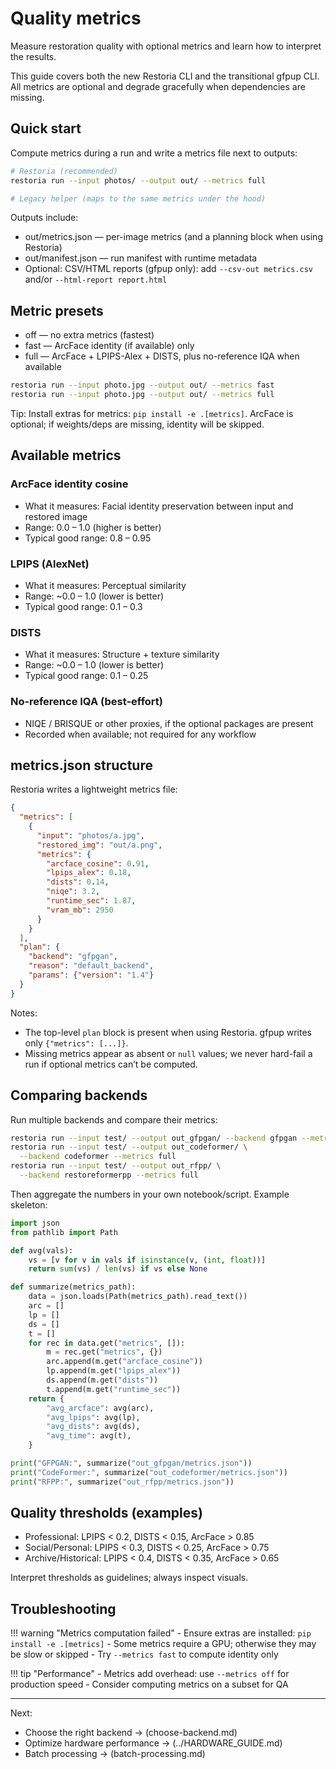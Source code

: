 # Quality metrics

Measure restoration quality with optional metrics and learn how to
interpret the results.

This guide covers both the new Restoria CLI and the transitional gfpup CLI.
All metrics are optional and degrade gracefully when dependencies are
missing.

## Quick start

Compute metrics during a run and write a metrics file next to outputs:

```bash
# Restoria (recommended)
restoria run --input photos/ --output out/ --metrics full

# Legacy helper (maps to the same metrics under the hood)

```

Outputs include:

- out/metrics.json — per-image metrics (and a planning block when using
  Restoria)
- out/manifest.json — run manifest with runtime metadata
- Optional: CSV/HTML reports (gfpup only): add `--csv-out metrics.csv`
  and/or `--html-report report.html`

## Metric presets

- off — no extra metrics (fastest)
- fast — ArcFace identity (if available) only
- full — ArcFace + LPIPS-Alex + DISTS, plus no-reference IQA when available

```bash
restoria run --input photo.jpg --output out/ --metrics fast
restoria run --input photo.jpg --output out/ --metrics full
```

Tip: Install extras for metrics: `pip install -e .[metrics]`. ArcFace is
optional; if weights/deps are missing, identity will be skipped.

## Available metrics

### ArcFace identity cosine

- What it measures: Facial identity preservation between input and restored image
- Range: 0.0 – 1.0 (higher is better)
- Typical good range: 0.8 – 0.95

### LPIPS (AlexNet)

- What it measures: Perceptual similarity
- Range: ~0.0 – 1.0 (lower is better)
- Typical good range: 0.1 – 0.3

### DISTS

- What it measures: Structure + texture similarity
- Range: ~0.0 – 1.0 (lower is better)
- Typical good range: 0.1 – 0.25

### No‑reference IQA (best‑effort)

- NIQE / BRISQUE or other proxies, if the optional packages are present
- Recorded when available; not required for any workflow

## metrics.json structure

Restoria writes a lightweight metrics file:

```json
{
  "metrics": [
    {
      "input": "photos/a.jpg",
      "restored_img": "out/a.png",
      "metrics": {
        "arcface_cosine": 0.91,
        "lpips_alex": 0.18,
        "dists": 0.14,
        "niqe": 3.2,
        "runtime_sec": 1.87,
        "vram_mb": 2950
      }
    }
  ],
  "plan": {
    "backend": "gfpgan",
    "reason": "default_backend",
    "params": {"version": "1.4"}
  }
}
```

Notes:

- The top-level `plan` block is present when using Restoria. gfpup writes
  only `{"metrics": [...]}`.
- Missing metrics appear as absent or `null` values; we never hard-fail a
  run if optional metrics can’t be computed.

## Comparing backends

Run multiple backends and compare their metrics:

```bash
restoria run --input test/ --output out_gfpgan/ --backend gfpgan --metrics full
restoria run --input test/ --output out_codeformer/ \
  --backend codeformer --metrics full
restoria run --input test/ --output out_rfpp/ \
  --backend restoreformerpp --metrics full
```

Then aggregate the numbers in your own notebook/script. Example skeleton:

```python
import json
from pathlib import Path

def avg(vals):
    vs = [v for v in vals if isinstance(v, (int, float))]
    return sum(vs) / len(vs) if vs else None

def summarize(metrics_path):
    data = json.loads(Path(metrics_path).read_text())
    arc = []
    lp = []
    ds = []
    t = []
    for rec in data.get("metrics", []):
        m = rec.get("metrics", {})
        arc.append(m.get("arcface_cosine"))
        lp.append(m.get("lpips_alex"))
        ds.append(m.get("dists"))
        t.append(m.get("runtime_sec"))
    return {
        "avg_arcface": avg(arc),
        "avg_lpips": avg(lp),
        "avg_dists": avg(ds),
        "avg_time": avg(t),
    }

print("GFPGAN:", summarize("out_gfpgan/metrics.json"))
print("CodeFormer:", summarize("out_codeformer/metrics.json"))
print("RFPP:", summarize("out_rfpp/metrics.json"))
```

## Quality thresholds (examples)

- Professional: LPIPS < 0.2, DISTS < 0.15, ArcFace > 0.85
- Social/Personal: LPIPS < 0.3, DISTS < 0.25, ArcFace > 0.75
- Archive/Historical: LPIPS < 0.4, DISTS < 0.35, ArcFace > 0.65

Interpret thresholds as guidelines; always inspect visuals.

## Troubleshooting

!!! warning "Metrics computation failed"
    - Ensure extras are installed: `pip install -e .[metrics]`
    - Some metrics require a GPU; otherwise they may be slow or skipped
    - Try `--metrics fast` to compute identity only

!!! tip "Performance"
    - Metrics add overhead: use `--metrics off` for production speed
    - Consider computing metrics on a subset for QA

---

Next:

- Choose the right backend → (choose-backend.md)
- Optimize hardware performance → (../HARDWARE_GUIDE.md)
- Batch processing → (batch-processing.md)


